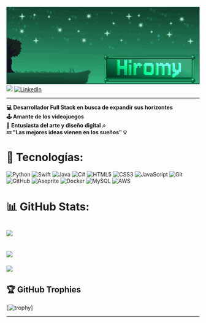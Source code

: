 <img src= "src/Banner.gif" style= "width: 100vw"></img> <br>
[![](https://visitcount.itsvg.in/api?id=Hiromy24&icon=3&color=3)](https://visitcount.itsvg.in)
[![LinkedIn](https://img.shields.io/badge/LinkedIn-%230077B5.svg?logo=linkedin&logoColor=white)](https://linkedin.com/in/henry-illescas)

---
 __💻 Desarrollador Full Stack en busca de expandir sus horizontes<br>__
 __🕹️ Amante de los videojuegos <br>__
 __🎨 Entusiasta del arte y diseño digital 🎶<br>__
 __💤 "Las mejores ideas vienen en los sueños" 💡__

# 🔧 Tecnologías:
![Python](https://img.shields.io/badge/python-3670A0?style=for-the-badge&logo=python&logoColor=ffdd54) 
![Swift](https://img.shields.io/badge/swift-F54A2A?style=for-the-badge&logo=swift&logoColor=white) 
![Java](https://img.shields.io/badge/java-%23ED8B00.svg?style=for-the-badge&logo=openjdk&logoColor=white) 
![C#](https://img.shields.io/badge/c%23-%23239120.svg?style=for-the-badge&logo=csharp&logoColor=white) 
![HTML5](https://img.shields.io/badge/html5-%23E34F26.svg?style=for-the-badge&logo=html5&logoColor=white) 
![CSS3](https://img.shields.io/badge/css3-%231572B6.svg?style=for-the-badge&logo=css3&logoColor=white) 
![JavaScript](https://img.shields.io/badge/javascript-%23323330.svg?style=for-the-badge&logo=javascript&logoColor=%23F7DF1E) 
![Git](https://img.shields.io/badge/git-%23F05033.svg?style=for-the-badge&logo=git&logoColor=white) 
![GitHub](https://img.shields.io/badge/github-%23121011.svg?style=for-the-badge&logo=github&logoColor=white) 
![Aseprite](https://img.shields.io/badge/Aseprite-FFFFFF?style=for-the-badge&logo=Aseprite&logoColor=#7D929E) 
![Docker](https://img.shields.io/badge/docker-%230db7ed.svg?style=for-the-badge&logo=docker&logoColor=white) 
![MySQL](https://img.shields.io/badge/mysql-4479A1.svg?style=for-the-badge&logo=mysql&logoColor=white) 
![AWS](https://img.shields.io/badge/AWS-%23FF9900.svg?style=for-the-badge&logo=amazon-aws&logoColor=white)


# 📊 GitHub Stats:
<img src= "https://github-readme-stats.vercel.app/api?username=Hiromy24&theme=gotham&show_icons=true&hide_border=true&count_private=true" style="width: 70%;"></img>
---
<img src = "https://github-readme-streak-stats.herokuapp.com/?user=Hiromy24&theme=gotham&hide_border=true" style="width: 70%;"></img>
---
<img src = "https://github-readme-stats.vercel.app/api/top-langs/?username=Hiromy24&theme=gotham&show_icons=true&hide_border=true&layout=compact" style="width: 70%;"></img>

## 🏆 GitHub Trophies
[![trophy](https://github-profile-trophy.vercel.app/?username=Hiromy24&theme=onedark)]

---
